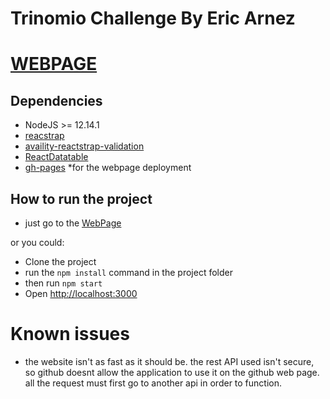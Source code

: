 # Trinomio Challenge By Eric Arnez

# [WEBPAGE](https://ericarnez.github.io/trinomioChallenge/)

## Dependencies

- NodeJS >= 12.14.1
- [reacstrap](https://reactstrap.github.io/)
- [availity-reactstrap-validation](https://availity.github.io/availity-reactstrap-validation/)
- [ReactDatatable](https://www.npmjs.com/package/@ashvin27/react-datatable)
- [gh-pages](https://www.npmjs.com/package/gh-pages) \*for the webpage deployment

## How to run the project

- just go to the [WebPage](https://ericarnez.github.io/trinomioChallenge/)

or you could:

- Clone the project
- run the `npm install` command in the project folder
- then run `npm start`
- Open [http://localhost:3000](http://localhost:3000)

# Known issues

- the website isn't as fast as it should be.
  the rest API used isn't secure, so github doesnt allow the application to use it on the github web page. all the request must first go to another api in order to function.
